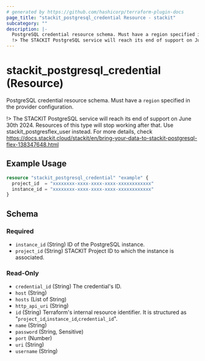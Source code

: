 ```yaml
---
# generated by https://github.com/hashicorp/terraform-plugin-docs
page_title: "stackit_postgresql_credential Resource - stackit"
subcategory: ""
description: |-
  PostgreSQL credential resource schema. Must have a region specified in the provider configuration.
  !> The STACKIT PostgreSQL service will reach its end of support on June 30th 2024. Resources of this type will stop working after that. Use stackitpostgresflexuser instead. For more details, check https://docs.stackit.cloud/stackit/en/bring-your-data-to-stackit-postgresql-flex-138347648.html
---
```


# stackit_postgresql_credential (Resource)

PostgreSQL credential resource schema. Must have a `region` specified in the provider configuration.

!> The STACKIT PostgreSQL service will reach its end of support on June 30th 2024. Resources of this type will stop working after that. Use stackit_postgresflex_user instead. For more details, check https://docs.stackit.cloud/stackit/en/bring-your-data-to-stackit-postgresql-flex-138347648.html

## Example Usage

```terraform
resource "stackit_postgresql_credential" "example" {
  project_id  = "xxxxxxxx-xxxx-xxxx-xxxx-xxxxxxxxxxxx"
  instance_id = "xxxxxxxx-xxxx-xxxx-xxxx-xxxxxxxxxxxx"
}
```

<!-- schema generated by tfplugindocs -->
## Schema

### Required

- `instance_id` (String) ID of the PostgreSQL instance.
- `project_id` (String) STACKIT Project ID to which the instance is associated.

### Read-Only

- `credential_id` (String) The credential's ID.
- `host` (String)
- `hosts` (List of String)
- `http_api_uri` (String)
- `id` (String) Terraform's internal resource identifier. It is structured as "`project_id`,`instance_id`,`credential_id`".
- `name` (String)
- `password` (String, Sensitive)
- `port` (Number)
- `uri` (String)
- `username` (String)
